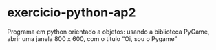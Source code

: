 # exercicio-python-ap2
Programa em python orientado a objetos:  usando a biblioteca PyGame, abrir uma janela 800 x 600, com o titulo “Oi, sou o Pygame”
